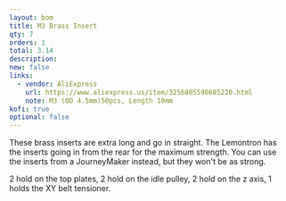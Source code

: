 ```yaml
---
layout: bom
title: M3 Brass Insert
qty: 7
orders: 1
total: 3.14
description: 
new: false
links:
  - vendor: AliExpress
    url: https://www.aliexpress.us/item/3256805590685220.html
    note: M3 (OD 4.5mm)50pcs, Length 10mm
kofi: true
optional: false
---
```


These brass inserts are extra long and go in straight. The Lemontron has the inserts going in from the rear for the
maximum strength. You can use the inserts from a JourneyMaker instead, but they won't be as strong.

2 hold on the top plates, 2 hold on the idle pulley, 2 hold on the z axis, 1 holds the XY belt tensioner.